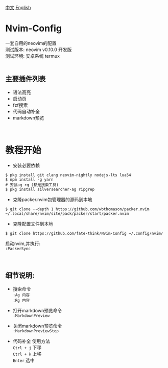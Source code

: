 [中文](zh_CN.md)
[English](README.md)

# Nvim-Config
一套自用的neovim的配置   
测试版本: neovim v0.10.0 开发版   
测试环境: 安卓系统 termux   
<br/>

## 主要插件列表
- 语法高亮
- 启动页
- fzf搜索
- 代码自动补全
- markdown预览

<br/>

# 教程开始

- 安装必要依赖
```
$ pkg install git clang neovim-nightly nodejs-lts lua54  
$ npm install -g yarn
# 安装ag rg (都是搜索工具)
$ pkg install silversearcher-ag ripgrep
```

- 克隆packer.nvim包管理器的源码到本地
```
$ git clone --depth 1 https://github.com/wbthomason/packer.nvim ~/.local/share/nvim/site/pack/packer/start/packer.nvim
```

- 克隆配置文件到本地
```
$ git clone https://github.com/fate-think/Nvim-Config ~/.config/nvim/
```

启动nvim,并执行:  
`:PackerSync`

<br/>

## 细节说明:
- 搜索命令    
`:Ag 内容`    
`:Rg 内容`

- 打开markdown预览命令       
`:MarkdownPreview`

- 关闭markdown预览命令    
`:MarkdownPreviewStop`

- 代码补全 使用方法    
`Ctrl + j` 下移    
`Ctrl + k` 上移    
`Enter` 选中
